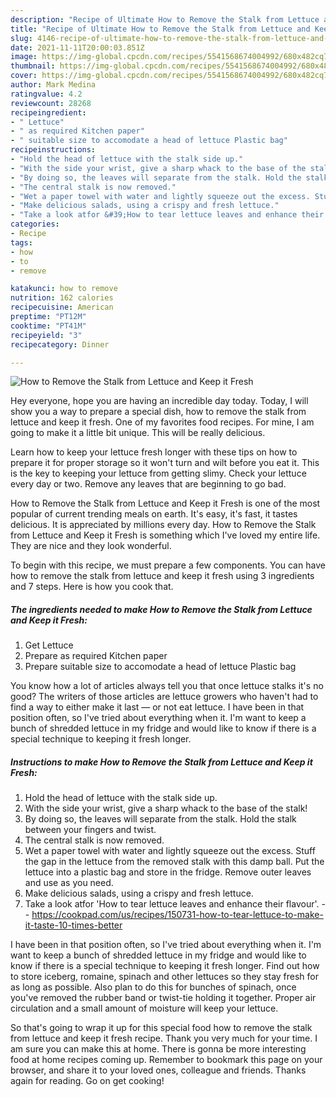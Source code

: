 ```yaml
---
description: "Recipe of Ultimate How to Remove the Stalk from Lettuce and Keep it Fresh"
title: "Recipe of Ultimate How to Remove the Stalk from Lettuce and Keep it Fresh"
slug: 4146-recipe-of-ultimate-how-to-remove-the-stalk-from-lettuce-and-keep-it-fresh
date: 2021-11-11T20:00:03.851Z
image: https://img-global.cpcdn.com/recipes/5541568674004992/680x482cq70/how-to-remove-the-stalk-from-lettuce-and-keep-it-fresh-recipe-main-photo.jpg
thumbnail: https://img-global.cpcdn.com/recipes/5541568674004992/680x482cq70/how-to-remove-the-stalk-from-lettuce-and-keep-it-fresh-recipe-main-photo.jpg
cover: https://img-global.cpcdn.com/recipes/5541568674004992/680x482cq70/how-to-remove-the-stalk-from-lettuce-and-keep-it-fresh-recipe-main-photo.jpg
author: Mark Medina
ratingvalue: 4.2
reviewcount: 28268
recipeingredient:
- " Lettuce"
- " as required Kitchen paper"
- " suitable size to accomodate a head of lettuce Plastic bag"
recipeinstructions:
- "Hold the head of lettuce with the stalk side up."
- "With the side your wrist, give a sharp whack to the base of the stalk!"
- "By doing so, the leaves will separate from the stalk. Hold the stalk between your fingers and twist."
- "The central stalk is now removed."
- "Wet a paper towel with water and lightly squeeze out the excess. Stuff the gap in the lettuce from the removed stalk with this damp ball. Put the lettuce into a plastic bag and store in the fridge. Remove outer leaves and use as you need."
- "Make delicious salads, using a crispy and fresh lettuce."
- "Take a look atfor &#39;How to tear lettuce leaves and enhance their flavour&#39;.  https://cookpad.com/us/recipes/150731-how-to-tear-lettuce-to-make-it-taste-10-times-better"
categories:
- Recipe
tags:
- how
- to
- remove

katakunci: how to remove 
nutrition: 162 calories
recipecuisine: American
preptime: "PT12M"
cooktime: "PT41M"
recipeyield: "3"
recipecategory: Dinner

---
```



![How to Remove the Stalk from Lettuce and Keep it Fresh](https://img-global.cpcdn.com/recipes/5541568674004992/680x482cq70/how-to-remove-the-stalk-from-lettuce-and-keep-it-fresh-recipe-main-photo.jpg)

Hey everyone, hope you are having an incredible day today. Today, I will show you a way to prepare a special dish, how to remove the stalk from lettuce and keep it fresh. One of my favorites food recipes. For mine, I am going to make it a little bit unique. This will be really delicious.

Learn how to keep your lettuce fresh longer with these tips on how to prepare it for proper storage so it won&#39;t turn and wilt before you eat it. This is the key to keeping your lettuce from getting slimy. Check your lettuce every day or two. Remove any leaves that are beginning to go bad.

How to Remove the Stalk from Lettuce and Keep it Fresh is one of the most popular of current trending meals on earth. It's easy, it's fast, it tastes delicious. It is appreciated by millions every day. How to Remove the Stalk from Lettuce and Keep it Fresh is something which I've loved my entire life. They are nice and they look wonderful.


To begin with this recipe, we must prepare a few components. You can have how to remove the stalk from lettuce and keep it fresh using 3 ingredients and 7 steps. Here is how you cook that.

<!--inarticleads1-->

##### The ingredients needed to make How to Remove the Stalk from Lettuce and Keep it Fresh:

1. Get  Lettuce
1. Prepare  as required Kitchen paper
1. Prepare  suitable size to accomodate a head of lettuce Plastic bag


You know how a lot of articles always tell you that once lettuce stalks it&#39;s no good? The writers of those articles are lettuce growers who haven&#39;t had to find a way to either make it last — or not eat lettuce. I have been in that position often, so I&#39;ve tried about everything when it. I&#39;m want to keep a bunch of shredded lettuce in my fridge and would like to know if there is a special technique to keeping it fresh longer. 

<!--inarticleads2-->

##### Instructions to make How to Remove the Stalk from Lettuce and Keep it Fresh:

1. Hold the head of lettuce with the stalk side up.
1. With the side your wrist, give a sharp whack to the base of the stalk!
1. By doing so, the leaves will separate from the stalk. Hold the stalk between your fingers and twist.
1. The central stalk is now removed.
1. Wet a paper towel with water and lightly squeeze out the excess. Stuff the gap in the lettuce from the removed stalk with this damp ball. Put the lettuce into a plastic bag and store in the fridge. Remove outer leaves and use as you need.
1. Make delicious salads, using a crispy and fresh lettuce.
1. Take a look atfor &#39;How to tear lettuce leaves and enhance their flavour&#39;. -  - https://cookpad.com/us/recipes/150731-how-to-tear-lettuce-to-make-it-taste-10-times-better


I have been in that position often, so I&#39;ve tried about everything when it. I&#39;m want to keep a bunch of shredded lettuce in my fridge and would like to know if there is a special technique to keeping it fresh longer. Find out how to store iceberg, romaine, spinach and other lettuces so they stay fresh for as long as possible. Also plan to do this for bunches of spinach, once you&#39;ve removed the rubber band or twist-tie holding it together. Proper air circulation and a small amount of moisture will keep your lettuce. 

So that's going to wrap it up for this special food how to remove the stalk from lettuce and keep it fresh recipe. Thank you very much for your time. I am sure you can make this at home. There is gonna be more interesting food at home recipes coming up. Remember to bookmark this page on your browser, and share it to your loved ones, colleague and friends. Thanks again for reading. Go on get cooking!
